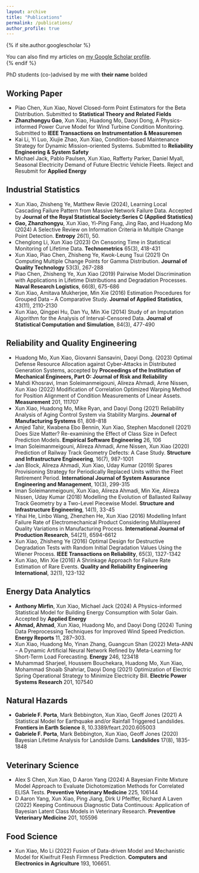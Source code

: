 ```yaml
---
layout: archive
title: "Publications"
permalink: /publications/
author_profile: true
---
```


{% if site.author.googlescholar %}
  <div class="wordwrap">You can also find my articles on <a href="{{site.author.googlescholar}}">my Google Scholar profile</a>.</div>
{% endif %}

PhD students (co-)advised by me with **their name** bolded

## Working Paper
- Piao Chen, Xun Xiao, Novel Closed-form Point Estimators for the Beta Distribution. Submitted to **Statistical Theory and Related Fields**
- **Zhanzhongyu Gao**, Xun Xiao, Huadong Mo, Daoyi Dong, A Physics-informed Power Curve Model for Wind Turbine Condition Monitoring. Submitted to **IEEE Transactions on Instrumentation & Measuremen**
- Kai Li, Yi Luo, Xiujie Zhao, Xun Xiao, Condition-based Maintenance Strategy for Dynamic Mission-oriented Systems. Submitted to **Reliability Engineering & System Safety**
- Michael Jack, Pablo Paulsen, Xun Xiao, Rafferty Parker, Daniel Myall, Seasonal Electricity Demand of Future Electric Vehicle Fleets. Reject and Resubmit for **Applied Energy**

## Industrial Statistics
- Xun Xiao, Zhisheng Ye, Matthew Revie (2024), Learning Local Cascading Failure Pattern from Massive Network Failure Data. Accepted by **Journal of the Royal Statistical Society:Series C (Applied Statistics)**
- **Gao, Zhanzhongyu**, Xun Xiao, Yi-Ping Fang, Jing Rao, and Huadong Mo (2024) A Selective Review on Information Criteria in Multiple Change Point Detection. **Entropy** 26(1), 50.
- Chenglong Li, Xun Xiao (2023) On Censoring Time in Statistical Monitoring of Lifetime Data. **Technometrics** 65(3), 418-431
- Xun Xiao, Piao Chen, Zhisheng Ye, Kwok-Leung Tsui (2021) On Computing Multiple Change Points for Gamma Distribution. **Journal of Quality Technology** 53(3), 267-288
- Piao Chen, Zhisheng Ye, Xun Xiao (2019) Pairwise Model Discrimination with Applications in Lifetime Distributions and Degradation Processes. **Naval Research Logistics**, 66(8), 675-686
- Xun Xiao, Amitava Mukherjee, Min Xie (2016) Estimation Procedures for Grouped Data – A Comparative Study. **Journal of Applied Statistics**, 43(11), 2110-2130
- Xun Xiao, Qingpei Hu, Dan Yu, Min Xie (2014) Study of an Imputation Algorithm for the Analysis of Interval-Censored Data. **Journal of Statistical Computation and Simulation**, 84(3), 477-490

## Reliability and Quality Engineering 
- Huadong Mo, Xun Xiao, Giovanni Sansavini, Daoyi Dong. (2023) Optimal Defense Resource Allocation against Cyber-Attacks in Distributed Generation Systems, accepted by **Proceedings of the Institution of Mechanical Engineers, Part O: Journal of Risk and Reliability**
- Mahdi Khosravi, Iman Soleimanmeigouni, Alireza Ahmadi, Arne Nissen, Xun Xiao (2022) Modification of Correlation Optimized Warping Method for Position Alignment of Condition Measurements of Linear Assets. **Measurement** 201, 111707
- Xun Xiao, Huadong Mo, Mike Ryan, and Daoyi Dong (2021) Reliability Analysis of Aging Control System via Stability Margins. **Journal of Manufacturing Systems** 61, 808–818
- Amjed Tahir, Kwabena Ebo Bennin, Xun Xiao, Stephen Macdonell (2021) Does Size Matter? Re-examining the Effect of Class Size in Defect Prediction Models. **Empirical Software Engineering** 26, 106
- Iman Soleimanmeigouni, Alireza Ahmadi, Arne Nissen, Xun Xiao (2020) Prediction of Railway Track Geometry Defects: A Case Study. **Structure and Infrastructure Engineering**, 16(7), 987-1001
- Jan Block, Alireza Ahmadi, Xun Xiao, Uday Kumar (2019) Spares Provisioning Strategy for Periodically Replaced Units within the Fleet Retirement Period. **International Journal of System Assurance Engineering and Management**, 10(3), 299-315
- Iman Soleimanmeigouni, Xun Xiao, Alireza Ahmadi, Min Xie, Alireza Nissen, Uday Kumar (2018) Modelling the Evolution of Ballasted Railway Track Geometry by a Two-Level Piecewise Model. **Structure and Infrastructure Engineering**, 14(1), 33-45
- Yihai He, Linbo Wang, Zhenzhen He, Xun Xiao (2016) Modelling Infant Failure Rate of Electromechanical Product Considering Multilayered Quality Variations in Manufacturing Process. **International Journal of Production Research**, 54(21), 6594-6612
- Xun Xiao, Zhisheng Ye (2016) Optimal Design for Destructive Degradation Tests with Random Initial Degradation Values Using the Wiener Process. **IEEE Transactions on Reliability**, 65(3), 1327-1342
- Xun Xiao, Min Xie (2016) A Shrinkage Approach for Failure Rate Estimation of Rare Events. **Quality and Reliability Engineering International**, 32(1), 123-132

## Energy Data Analytics
- **Anthony Mirfin**, Xun Xiao, Michael Jack (2024) A Physics-informed Statistical Model for Building Energy Consumption with Solar Gain. Accepted by **Applied Energy**
- **Ahmad, Ahmad**, Xun Xiao, Huadong Mo, and Daoyi Dong (2024) Tuning Data Preprocessing Techniques for Improved Wind Speed Prediction. **Energy Reports** 11, 287–303.
- Xun Xiao, Huadong Mo, Yinan Zhang, Guangcun Shan (2022) Meta-ANN – A Dynamic Artificial Neural Network Refined by Meta-Learning for Short-Term Load Forecasting. **Energy** 246, 123418
- Muhammad Sharjeel, Houssem Bouchekara, Huadong Mo, Xun Xiao, Mohammad Shoaib Shahriar, Daoyi Dong (2021) Optimization of Electric Spring Operational Strategy to Minimize Electricity Bill. **Electric Power Systems Research** 201, 107540
  
## Natural Hazards
- **Gabriele F. Porta**, Mark Bebbington, Xun Xiao, Geoff Jones (2021) A Statistical Model for Earthquake and/or Rainfall Triggered Landslides. **Frontiers in Earth Science** 8, 10.3389/feart.2020.605003
-	**Gabriele F. Porta**, Mark Bebbington, Xun Xiao, Geoff Jones (2020) Bayesian Lifetime Analysis for Landslide Dams. **Landslides** 17(8), 1835-1848

## Veterinary Science
- Alex S Chen, Xun Xiao, D Aaron Yang (2024) A Bayesian Finite Mixture Model Approach to Evaluate Dichotomization Methods for Correlated ELISA Tests. **Preventive Veterinary Medicine** 225, 106144
- D Aaron Yang, Xun Xiao, Ping Jiang, Dirk U Pfeiffer, Richard A Laven (2022) Keeping Continuous Diagnostic Data Continuous: Application of Bayesian Latent Class Models in Veterinary Research. **Preventive Veterinary Medicine** 201, 105596

## Food Science
- Xun Xiao, Mo Li (2022) Fusion of Data-driven Model and Mechanistic Model for Kiwifruit Flesh Firmness Prediction. **Computers and Electronics in Agriculture** 193, 106651.

<!--{% include base_path %}-->

<!--{% for post in site.publications reversed %}-->
<!--  {% include archive-single.html %}-->
<!--{% endfor %}-->

